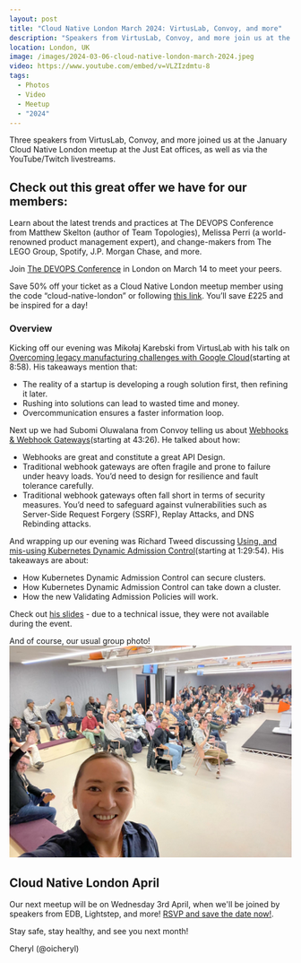```yaml
---
layout: post
title: "Cloud Native London March 2024: VirtusLab, Convoy, and more"
description: "Speakers from VirtusLab, Convoy, and more join us at the Cloud Native London meetup March 2024, hosted by Cheryl Hung, Senior Director, Ecosystem at Arm"
location: London, UK
image: /images/2024-03-06-cloud-native-london-march-2024.jpeg
video: https://www.youtube.com/embed/v=VLZIzdmtu-8
tags:
  - Photos
  - Video
  - Meetup
  - "2024"
---
```


Three speakers from VirtusLab, Convoy, and more joined us at the January Cloud Native London meetup at the Just Eat offices, as well as via the YouTube/Twitch livestreams. 

## Check out this great offer we have for our members:
Learn about the latest trends and practices at The DEVOPS Conference from Matthew Skelton (author of Team Topologies), Melissa Perri (a world-renowned product management expert), and change-makers from The LEGO Group, Spotify, J.P. Morgan Chase, and more.

Join [The DEVOPS Conference](https://efcd.co/3uVi0nB) in London on March 14 to meet your peers.

Save 50% off your ticket as a Cloud Native London meetup member using the code “cloud-native-london” or following [this link](https://www.eventbrite.com.au/e/740291891977/?discount=cloud-native-london). You’ll save £225 and be inspired for a day!

### Overview

Kicking off our evening was Mikołaj Karebski from VirtusLab with his talk on [ Overcoming legacy manufacturing challenges with Google Cloud](https://www.youtube.com/live/VLZIzdmtu-8?si=pd8P5xaCPEOcsGkX&t=538)(starting at 8:58). His takeaways mention that:

* The reality of a startup is developing a rough solution first, then refining it later.
* Rushing into solutions can lead to wasted time and money.
* Overcommunication ensures a faster information loop.

Next up we had Subomi Oluwalana from Convoy telling us about [Webhooks & Webhook Gateways](https://www.youtube.com/live/VLZIzdmtu-8?si=fZxQQs73MwkFsm8U&t=2606)(starting at 43:26). He talked about how: 

* Webhooks are great and constitute a great API Design.
* Traditional webhook gateways are often fragile and prone to failure under heavy loads. You’d need to design for resilience and fault tolerance carefully.
* Traditional webhook gateways often fall short in terms of security measures. You’d need to safeguard against vulnerabilities such as Server-Side Request Forgery (SSRF), Replay Attacks, and DNS Rebinding attacks.

And wrapping up our evening was Richard Tweed discussing [Using, and mis-using Kubernetes Dynamic Admission Control](https://www.youtube.com/live/VLZIzdmtu-8?si=HHskwixBv0u2mo7x&t=5394)(starting at 1:29:54). His takeaways are about:

* How Kubernetes Dynamic Admission Control can secure clusters.
* How Kubernetes Dynamic Admission Control can take down a cluster.
* How the new Validating Admission Policies will work.

Check out [his slides](https://docs.google.com/presentation/d/1Z40UEfepq1rn9HjPbPpqjfX_KyHoA5KpqluA6vwTI-Y/edit?usp=sharing) - due to a technical issue, they were not available during the event.

And of course, our usual group photo!
![](/images/2024-03-06-cloud-native-london-march-2024.jpeg)

## Cloud Native London April

Our next meetup will be on Wednesday 3rd April, when we'll be joined by speakers from EDB, Lightstep, and more! [RSVP and save the date now!](https://www.meetup.com/cloud-native-london/events/298010126/). 

Stay safe, stay healthy, and see you next month!

Cheryl (@oicheryl) 

